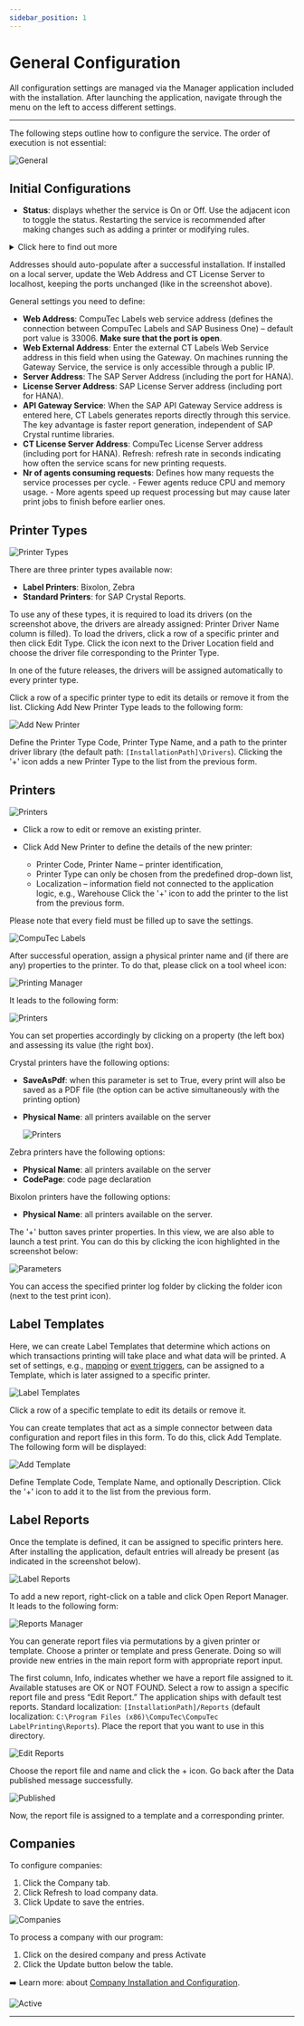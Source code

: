 ```yaml
---
sidebar_position: 1
---
```


# General Configuration

All configuration settings are managed via the Manager application included with the installation. After launching the application, navigate through the menu on the left to access different settings.

---

The following steps outline how to configure the service. The order of execution is not essential:

![General](./media/general-configuration/ct-labels-general.webp)

## Initial Configurations

- **Status**: displays whether the service is On or Off. Use the adjacent icon to toggle the status. Restarting the service is recommended after making changes such as adding a printer or modifying rules.

<details>
<summary>Click here to find out more</summary>
<div>
1. Open: Control Panel > System and Security > Windows Firewall:

    ![Windows Firewall](./media/general-configuration/windows-firewall.png)

2. Click the Advanced settings:

    ![Advanced Settings](./media/general-configuration/advanced-settings.png)

3. Select Inbound Rules and choose New Rule... in the Actions window - this runs New Inbound Rule Wizard:

    ![Inbound Rules](./media/general-configuration/inbound-rules.png)

4. Choose Port as the rule type:

    ![Port](./media/general-configuration/port.png)

5. Choose TCP protocol and specify 33006 local port:

    ![Protocol and Ports](./media/general-configuration/protocol-and-ports.png)

6. Choose Allow the connection action:

    ![Allow the connection](./media/general-configuration/allow-the-connection.png)

7. Choose all profiles:

    ![Profiles](./media/general-configuration/profiles.png)

8. Specify the rule name and click "Finish.":

    ![Computec License Server](./media/general-configuration/computec-license-server.png)
</div>
</details>

Addresses should auto-populate after a successful installation. If installed on a local server, update the Web Address and CT License Server to localhost, keeping the ports unchanged (like in the screenshot above).

General settings you need to define:

- **Web Address**: CompuTec Labels web service address (defines the connection between CompuTec Labels and SAP Business One) – default port value is 33006. **Make sure that the port is open**.
- **Web External Address**: Enter the external CT Labels Web Service address in this field when using the Gateway. On machines running the Gateway Service, the service is only accessible through a public IP.
- **Server Address**: The SAP Server Address (including the port for HANA).
- **License Server Address**: SAP License Server address (including port for HANA).
- **API Gateway Service**: When the SAP API Gateway Service address is entered here, CT Labels generates reports directly through this service. The key advantage is faster report generation, independent of SAP Crystal runtime libraries.
- **CT License Server Address**: CompuTec License Server address (including port for HANA).
Refresh: refresh rate in seconds indicating how often the service scans for new printing requests.
- **Nr of agents consuming requests**: Defines how many requests the service processes per cycle.
        -  Fewer agents reduce CPU and memory usage.
        - More agents speed up request processing but may cause later print jobs to finish before earlier ones.

## Printer Types

![Printer Types](./media/general-configuration/printer-types.webp)

There are three printer types available now:

- **Label Printers**: Bixolon, Zebra
- **Standard Printers**: for SAP Crystal Reports.

To use any of these types, it is required to load its drivers (on the screenshot above, the drivers are already assigned: Printer Driver Name column is filled). To load the drivers, click a row of a specific printer and then click Edit Type. Click the icon next to the Driver Location field and choose the driver file corresponding to the Printer Type.

In one of the future releases, the drivers will be assigned automatically to every printer type.

Click a row of a specific printer type to edit its details or remove it from the list. Clicking Add New Printer Type leads to the following form:

![Add New Printer](./media/general-configuration/add-new-printer-type.webp)

Define the Printer Type Code, Printer Type Name, and a path to the printer driver library (the default path: `[InstallationPath]\Drivers`). Clicking the '+' icon adds a new Printer Type to the list from the previous form.

## Printers

![Printers](./media/general-configuration/printers.webp)

- Click a row to edit or remove an existing printer.
- Click Add New Printer to define the details of the new printer:

  - Printer Code, Printer Name – printer identification,
  - Printer Type can only be chosen from the predefined drop-down list,
  - Localization – information field not connected to the application logic, e.g., Warehouse Click the '+' icon to add the printer to the list from the previous form.

Please note that every field must be filled up to save the settings.

![CompuTec Labels](./media/general-configuration/add-new-printer.webp)

After successful operation, assign a physical printer name and (if there are any) properties to the printer. To do that, please click on a tool wheel icon:

![Printing Manager](./media/general-configuration/printers-configuration.webp)

It leads to the following form:

![Printers](./media/general-configuration/printer-parameters.webp)

You can set properties accordingly by clicking on a property (the left box) and assessing its value (the right box).

Crystal printers have the following options:

- **SaveAsPdf**: when this parameter is set to True, every print will also be saved as a PDF file (the option can be active simultaneously with the printing option)
- **Physical Name**: all printers available on the server

  ![Printers](./media/general-configuration/windows-printers.webp)

Zebra printers have the following options:

- **Physical Name**: all printers available on the server
- **CodePage**: code page declaration

Bixolon printers have the following options:

- **Physical Name**: all printers available on the server.

The '+' button saves printer properties. In this view, we are also able to launch a test print. You can do this by clicking the icon highlighted in the screenshot below:

![Parameters](./media/general-configuration/printer-parameters-printer.webp)

You can access the specified printer log folder by clicking the folder icon (next to the test print icon).

## Label Templates

Here, we can create Label Templates that determine which actions on which transactions printing will take place and what data will be printed. A set of settings, e.g., [mapping](./company-installation-and-configuration.md#mapping-parameters-view) or [event triggers](./company-installation-and-configuration.md#event-triggers-view), can be assigned to a Template, which is later assigned to a specific printer.

![Label Templates](./media/general-configuration/label-templates.webp)

Click a row of a specific template to edit its details or remove it.

You can create templates that act as a simple connector between data configuration and report files in this form. To do this, click Add Template. The following form will be displayed:

![Add Template](./media/general-configuration/add-template.webp)

Define Template Code, Template Name, and optionally Description. Click the '+' icon to add it to the list from the previous form.

## Label Reports

Once the template is defined, it can be assigned to specific printers here. After installing the application, default entries will already be present (as indicated in the screenshot below).

![Label Reports](./media/general-configuration/label-reports.webp)

To add a new report, right-click on a table and click Open Report Manager. It leads to the following form:

![Reports Manager](./media/general-configuration/reports-manager.webp)

You can generate report files via permutations by a given printer or template. Choose a printer or template and press Generate. Doing so will provide new entries in the main report form with appropriate report input.

The first column, Info, indicates whether we have a report file assigned to it. Available statuses are OK or NOT FOUND. Select a row to assign a specific report file and press “Edit Report.” The application ships with default test reports. Standard localization: `[InstallationPath]/Reports` (default localization: `C:\Program Files (x86)\CompuTec\CompuTec LabelPrinting\Reports`). Place the report that you want to use in this directory.

![Edit Reports](./media/general-configuration/edit-report.webp)

Choose the report file and name and click the + icon. Go back after the Data published message successfully.

![Published](./media/general-configuration/published-file.webp)

Now, the report file is assigned to a template and a corresponding printer.

## Companies

To configure companies:

1. Click the Company tab.
2. Click Refresh to load company data.
3. Click Update to save the entries.

  ![Companies](./media/general-configuration/companies-refresh.webp)

To process a company with our program:

1. Click on the desired company and press Activate
2. Click the Update button below the table.

➡️ Learn more: about [Company Installation and Configuration](company-installation-and-configuration.md).

![Active](./media/general-configuration/activate-company.webp)

---
